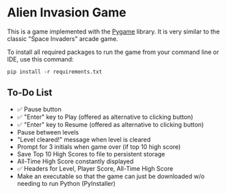 # Alien Invasion Game
This is a game implemented with the [Pygame](https://www.pygame.org/docs/) library. It is very similar to the classic "Space Invaders" arcade game.

To install all required packages to run the game from your command line or IDE, use this command:

`pip install -r requirements.txt`

## To-Do List
- :white_check_mark: Pause button
- :white_check_mark: "Enter" key to Play (offered as alternative to clicking button)
- :white_check_mark: "Enter" key to Resume (offered as alternative to clicking button)
- Pause between levels
- "Level cleared!" message when level is cleared
- Prompt for 3 initials when game over (if top 10 high score)
- Save Top 10 High Scores to file to persistent storage
- All-Time High Score constantly displayed
- :white_check_mark: Headers for Level, Player Score, All-Time High Score
- Make an executable so that the game can just be downloaded w/o needing to run Python (PyInstaller)